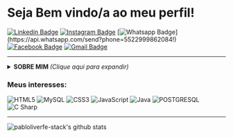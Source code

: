 # Seja Bem vindo/a ao meu perfil! <br>
[![Linkedin Badge](https://img.shields.io/badge/-Linkedin-blue?style=flat-square&logo=Linkedin&logoColor=white&link=https://www.linkedin.com/in/pablo-oliveira-ferreira-06b0a0120/)](https://www.linkedin.com/in/pablo-oliveira-ferreira-06b0a0120/)
[![Instagram Badge](https://img.shields.io/badge/-Instagram-a43b9d?style=flat-square&logo=Instagram&logoColor=white&link=https://www.instagram.com/pablo_oliver.fer/)](https://www.instagram.com/pablo_oliver.fer/)
[![Whatsapp Badge](https://img.shields.io/badge/-Whatsapp-4CA143?style=flat-square&labelColor=4CA143&logo=whatsapp&logoColor=white&link=https://api.whatsapp.com/send?phone=5522999862084!)](https://api.whatsapp.com/send?phone=5522999862084!)
[![Facebook Badge](https://img.shields.io/badge/-Facebook-blue?style=flat-square&logo=Facebook&logoColor=white&link=https://www.facebook.com/pablo.oliveira.5095/)](https://www.facebook.com/pablo.oliveira.5095/)
[![Gmail Badge](https://img.shields.io/badge/-Gmail-c14438?style=flat-square&logo=Gmail&logoColor=white&link=mailto:pabloliverfe@gmail.com)](pabloliverfe@gmail.com)<br>

---
 <details>
<summary> <b> SOBRE MIM </b> <i>(Clique aqui para expandir)</i> </summary>
 
### Prazer , sou [*Pablo De Oliveira Ferreira*](https://github.com/pabloliverfe-stack) , atualmente estou cursando análise e desenvolvimento de sistemas na Estacio<br> e tbm fazendo um curso C# orientado a objetos do prof.[Nelio Alves](https://github.com/acenelio), cujo o qual diga-se de passagem recomendo a todos.<br>Já cursei Tecnologias de Informação,designer grafico,Manutenção de computadores e atualmente atuo na área de manutenção de impressoras há mais de 3 anos.<br>Desde quando interagi no excel com uso do SE comecei a ter fascínio pela programação. Tanto pela forma de usar quanto ao desafio que ela tráz para soluções de problemas.<br>Já estou na area de informática há quase 10 anos ,sempre atualizando e buscando novos conhecimentos tanto em plataformas de ensino e tbm em cursos de atualização. 
</details>

### Meus interesses:

![HTML5](https://img.shields.io/badge/-HTML5-E34F26?style=flat-square&logo=html5&logoColor=white) ![MySQL](https://img.shields.io/badge/-MySQL-00758F?style=flat-square&logo=mysql&logoColor=white) ![CSS3](https://img.shields.io/badge/-CSS3-549FDE?style=flat-square&logo=css3&logoColor=white) ![JavaScript](https://img.shields.io/badge/-JavaScript-F7B93E?style=flat-square&logo=javascript&logoColor=fff)  ![Java](https://img.shields.io/badge/-Java-E42D2C?style=flat-square&logo=java&logoColor=white) ![POSTGRESQL](https://img.shields.io/badge/-POSTGRESQL-00758F?style=flat-square&logo=postgresql&logoColor=white)  ![C Sharp](https://img.shields.io/badge/-CSHARP-a43b9d?style=flat-square&logo=c#&logoColor=white) <br>

---

<!--
**pabloliverfe-stack/pabloliverfe-stack** is a ✨ _special_ ✨ repository because its `README.md` (this file) appears on your GitHub profile.

Here are some ideas to get you started:

- 🔭 I’m currently working on ...
- 🌱 I’m currently learning ...
- 👯 I’m looking to collaborate on ...
- 🤔 I’m looking for help with ...
- 💬 Ask me about ...
- 📫 How to reach me: ...
- 😄 Pronouns: ...
- ⚡ Fun fact: ...

-->
![pabloliverfe-stack's github stats](https://github-readme-stats.vercel.app/api?username=pabloliverfe-stack&show_icons=true&theme=vision-friendly-dark)<br>
